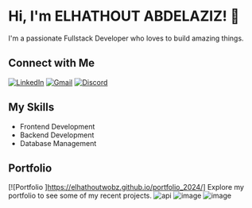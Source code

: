 # Hi, I'm ELHATHOUT ABDELAZIZ! 👋

I'm a passionate Fullstack Developer who loves to build amazing things. 

## Connect with Me

[![LinkedIn](https://img.shields.io/badge/LinkedIn-Connect-blue?style=for-the-badge&logo=linkedin)](https://www.linkedin.com/in/elhathout-abdelaziz-191290208)
[![Gmail](https://img.shields.io/badge/Gmail-Email-red?style=for-the-badge&logo=gmail)](mailto:abdelaazizeelhathoute.2018@gmail.com)
[![Discord](https://img.shields.io/badge/Discord-Chat-green?style=for-the-badge&logo=discord)](https://discordapp.com/elhathoutabdelaziz)

## My Skills

- Frontend Development 
- Backend Development
- Database Management

## Portfolio
[![Portfolio ]https://elhathoutwobz.github.io/portfolio_2024/]
Explore my portfolio to see some of my recent projects.
![api](https://github.com/user-attachments/assets/b4e5c9c5-1b9b-4e58-ac22-10ff86206766)
![image](https://github.com/user-attachments/assets/d9ccafdf-c7b2-4975-823c-f4c8577c58ea)
![image](https://github.com/user-attachments/assets/cf8e4593-16e2-404f-9976-60b7b702b099)


